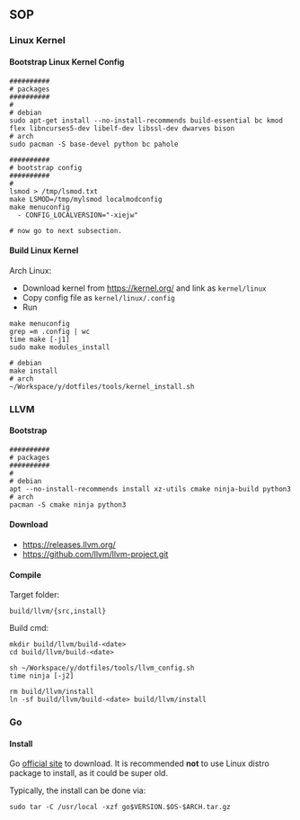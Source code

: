 ## SOP

### Linux Kernel

#### Bootstrap Linux Kernel Config

```
##########
# packages
##########
#
# debian
sudo apt-get install --no-install-recommends build-essential bc kmod flex libncurses5-dev libelf-dev libssl-dev dwarves bison
# arch
sudo pacman -S base-devel python bc pahole

##########
# bootstrap config
##########
#
lsmod > /tmp/lsmod.txt
make LSMOD=/tmp/mylsmod localmodconfig
make menuconfig
  - CONFIG_LOCALVERSION="-xiejw"

# now go to next subsection.
```

#### Build Linux Kernel

Arch Linux:

- Download kernel from https://kernel.org/ and link as `kernel/linux`
- Copy config file as `kernel/linux/.config`
- Run

```
make menuconfig
grep =m .config | wc
time make [-j1]
sudo make modules_install

# debian
make install
# arch
~/Workspace/y/dotfiles/tools/kernel_install.sh
```

### LLVM

#### Bootstrap

```
##########
# packages
##########
#
# debian
apt --no-install-recommends install xz-utils cmake ninja-build python3
# arch
pacman -S cmake ninja python3
```

#### Download

- https://releases.llvm.org/
- https://github.com/llvm/llvm-project.git


#### Compile

Target folder:
```
build/llvm/{src,install}
```

Build cmd:
```
mkdir build/llvm/build-<date>
cd build/llvm/build-<date>

sh ~/Workspace/y/dotfiles/tools/llvm_config.sh
time ninja [-j2]

rm build/llvm/install
ln -sf build/llvm/build-<date> build/llvm/install
```

### Go

#### Install

Go [official site](http://golang.org) to download. It is recommended **not** to
use Linux distro package to install, as it could be super old.

Typically, the install can be done via:

```
sudo tar -C /usr/local -xzf go$VERSION.$OS-$ARCH.tar.gz
```
